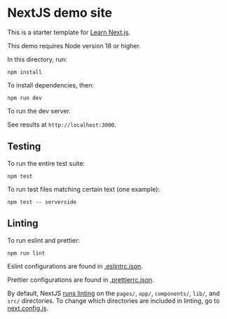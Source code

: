 # NextJS demo site

This is a starter template for [Learn Next.js](https://nextjs.org/learn).

This demo requires Node version 18 or higher.

In this directory, run:
```
npm install
```

To install dependencies, then:

```
npm run dev
```

To run the dev server.

See results at `http://localhost:3000`.

## Testing

To run the entire test suite:

```
npm test
```

To run test files matching certain text (one example):
```
npm test -- serverside
```

## Linting

To run eslint and prettier:
```
npm run lint
```

Eslint configurations are found in [.eslintrc.json](./.eslintrc.json).

Prettier configurations are found in [.prettierrc.json](./.prettierrc.json).

By default, NextJS [runs linting](https://nextjs.org/docs/app/building-your-application/configuring/eslint#linting-custom-directories-and-files) on the `pages/`, `app/`, `components/`, `lib/`, and `src/` directories. To change which directories are included in linting, go to [next.config.js](./next.config.js).
